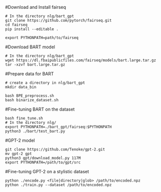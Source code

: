 
#Download and Install fairseq 
```
# In the directory nlg/bart_gpt
git clone https://github.com/pytorch/fairseq.git
cd fairseq
pip install --editable .

export PYTHONPATH=path/to/fairseq
```

#Download BART model
```
# In the directory nlg/bart_gpt
wget https://dl.fbaipublicfiles.com/fairseq/models/bart.large.tar.gz
tar -xzvf bart.large.tar.gz
```
#Prepare data for BART
```
# create a directory in nlg/bart_gpt
mkdir data_bin

bash BPE_preprocess.sh
bash binarize_dataset.sh
```
#Fine-tuning BART on the dataset
```
bash fine_tune.sh
# In the directory nlg/
export PYTHONPATH=./bart_gpt/fairseq:$PYTHONPATH
python3 ./bart/test_bart.py
```


#GPT-2 model
```
git clone https://github.com/Tenoke/gpt-2.git
mv gpt-2 gpt
python3 gpt/download_model.py 117M
export PYTHONPATH=/path/to/gpt/src

```

#Fine-tuning GPT-2 on a stylistic dataset
```
python ./encode.py <file|directory|glob> /path/to/encoded.npz
python ./train.py --dataset /path/to/encoded.npz

```